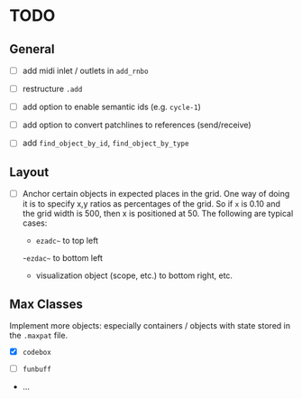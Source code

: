# TODO

## General

- [ ] add midi inlet / outlets in `add_rnbo`

- [ ] restructure `.add`

- [ ] add option to enable semantic ids (e.g. `cycle-1`)

- [ ] add option to convert patchlines to references (send/receive)

- [ ] add `find_object_by_id`, `find_object_by_type`

## Layout

- [ ] Anchor certain objects in expected places in the grid. One way of doing it is to specify x,y ratios as percentages of the grid. So if `x` is 0.10 and the grid width is 500, then x is positioned at 50. The following are typical cases:

  - `ezadc~` to top left

  -`ezdac~` to bottom left

  - visualization object (scope, etc.) to bottom right, etc.

## Max Classes

Implement more objects: especially containers / objects with state stored in the `.maxpat` file.

- [x] `codebox`

- [ ] `funbuff`

- ...

